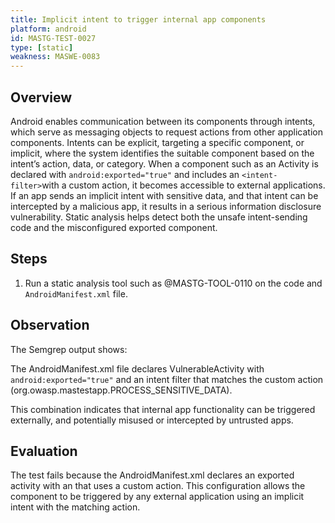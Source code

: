 ```yaml
---
title: Implicit intent to trigger internal app components
platform: android
id: MASTG-TEST-0027
type: [static]
weakness: MASWE-0083
---
```


## Overview

Android enables communication between its components through intents, which serve as messaging objects to request actions from other application components. Intents can be explicit, targeting a specific component, or implicit, where the system identifies the suitable component based on the intent’s action, data, or category. When a component such as an Activity is declared with `android:exported="true"` and includes an `<intent-filter>`with a custom action, it becomes accessible to external applications. If an app sends an implicit intent with sensitive data, and that intent can be intercepted by a malicious app, it results in a serious information disclosure vulnerability. Static analysis helps detect both the unsafe intent-sending code and the misconfigured exported component.


## Steps

1. Run a static analysis tool such as @MASTG-TOOL-0110 on the code and `AndroidManifest.xml` file.

## Observation

The Semgrep output shows:

The AndroidManifest.xml file declares VulnerableActivity with `android:exported="true"` and an intent filter that matches the custom action (org.owasp.mastestapp.PROCESS_SENSITIVE_DATA).

This combination indicates that internal app functionality can be triggered externally, and potentially misused or intercepted by untrusted apps.

## Evaluation

The test fails because the AndroidManifest.xml declares an exported activity with an <intent-filter> that uses a custom action. This configuration allows the component to be triggered by any external application using an implicit intent with the matching action.
